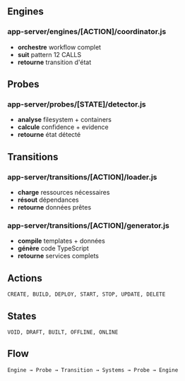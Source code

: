 ## Engines
### **app-server/engines/[ACTION]/coordinator.js**
- **orchestre** workflow complet
- **suit** pattern 12 CALLS
- **retourne** transition d'état

## Probes
### **app-server/probes/[STATE]/detector.js**
- **analyse** filesystem + containers
- **calcule** confidence + evidence
- **retourne** état détecté

## Transitions
### **app-server/transitions/[ACTION]/loader.js**
- **charge** ressources nécessaires
- **résout** dépendances
- **retourne** données prêtes

### **app-server/transitions/[ACTION]/generator.js**
- **compile** templates + données
- **génère** code TypeScript
- **retourne** services complets

## Actions
```
CREATE, BUILD, DEPLOY, START, STOP, UPDATE, DELETE
```

## States
```
VOID, DRAFT, BUILT, OFFLINE, ONLINE
```

## Flow 
```
Engine → Probe → Transition → Systems → Probe → Engine
```